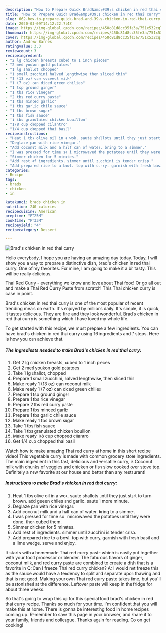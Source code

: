```yaml
---
description: "How to Prepare Quick Brad&amp;#39;s chicken in red thai curry"
title: "How to Prepare Quick Brad&amp;#39;s chicken in red thai curry"
slug: 662-how-to-prepare-quick-brad-and-39-s-chicken-in-red-thai-curry
date: 2020-08-09T14:12:22.714Z
image: https://img-global.cpcdn.com/recipes/450c81d8cc35fe3a/751x532cq70/brads-chicken-in-red-thai-curry-recipe-main-photo.jpg
thumbnail: https://img-global.cpcdn.com/recipes/450c81d8cc35fe3a/751x532cq70/brads-chicken-in-red-thai-curry-recipe-main-photo.jpg
cover: https://img-global.cpcdn.com/recipes/450c81d8cc35fe3a/751x532cq70/brads-chicken-in-red-thai-curry-recipe-main-photo.jpg
author: Andrew Barnes
ratingvalue: 3.3
reviewcount: 3
recipeingredient:
- "2 lg chicken breasts cubed to 1 inch pieces"
- "2 med youkon gold potatoes"
- "1 lg shallot chopped"
- "1 small zucchini halved lengthwise then sliced thin"
- "1 (13 oz) can coconut milk"
- "1 (7 oz) can diced green chilies"
- "1 tsp ground ginger"
- "1 tbs rice vinegar"
- "2 tbs red curry paste"
- "1 tbs minced garlic"
- "1 tbs garlic chile sauce"
- "1 tbs brown sugar"
- "1 tbs fish sauce"
- "1 tbs granulated chicken bouillon"
- "1/8 cup chopped cilantro"
- "1/4 cup chopped thai basil"
recipeinstructions:
- "Heat 1 tbs olive oil in a wok. saute shallots until they just start to turn brown. add geeen chiles and garlic. saute 1 more minute."
- "Deglaze pan with rice vinegar."
- "Add coconut milk and a half can of water. bring to a simmer."
- "I was pressed for time so i microwaved the potatoes until they were done. then cubed them."
- "Simmer chicken for 5 minutes."
- "Add rest of ingredients. simmer until zucchini is tender crisp."
- "Add prepared rice to a bowl. top with curry. garnish with fresh basil and a lime wedge. serve and enjoy."
categories:
- Recipe
tags:
- brads
- chicken
- in

katakunci: brads chicken in 
nutrition: 240 calories
recipecuisine: American
preptime: "PT25M"
cooktime: "PT33M"
recipeyield: "4"
recipecategory: Dessert

---
```



![Brad&#39;s chicken in red thai curry](https://img-global.cpcdn.com/recipes/450c81d8cc35fe3a/751x532cq70/brads-chicken-in-red-thai-curry-recipe-main-photo.jpg)

Hello everybody, I hope you are having an amazing day today. Today, I will show you a way to prepare a distinctive dish, brad&#39;s chicken in red thai curry. One of my favorites. For mine, I am going to make it a bit tasty. This will be really delicious.

Thai Red Curry - everything we know and love about Thai food! Or go all out and make a Thai Red Curry Paste from scratch! This Thai chicken curry is case in point.

Brad&#39;s chicken in red thai curry is one of the most popular of recent trending meals on earth. It's enjoyed by millions daily. It's simple, it is quick, it tastes delicious. They are fine and they look wonderful. Brad&#39;s chicken in red thai curry is something which I have loved my whole life.


To get started with this recipe, we must prepare a few ingredients. You can have brad&#39;s chicken in red thai curry using 16 ingredients and 7 steps. Here is how you can achieve that.

<!--inarticleads1-->

##### The ingredients needed to make Brad&#39;s chicken in red thai curry:

1. Get 2 lg chicken breasts, cubed to 1 inch pieces
1. Get 2 med youkon gold potatoes
1. Take 1 lg shallot, chopped
1. Prepare 1 small zucchini, halved lengthwise, then sliced thin
1. Make ready 1 (13 oz) can coconut milk
1. Make ready 1 (7 oz) can diced green chilies
1. Prepare 1 tsp ground ginger
1. Prepare 1 tbs rice vinegar
1. Prepare 2 tbs red curry paste
1. Prepare 1 tbs minced garlic
1. Prepare 1 tbs garlic chile sauce
1. Make ready 1 tbs brown sugar
1. Take 1 tbs fish sauce
1. Take 1 tbs granulated chicken bouillon
1. Make ready 1/8 cup chopped cilantro
1. Get 1/4 cup chopped thai basil


Watch how to make amazing Thai red curry at home in this short recipe video! This vegetable curry is made with common grocery store ingredients. The main ingredient in this fast, delicious and versatile curry, is Coconut milk with chunks of veggies and chicken or fish slow cooked over stove top. Definitely a new favorite at our house and better than any restaurant! 

<!--inarticleads2-->

##### Instructions to make Brad&#39;s chicken in red thai curry:

1. Heat 1 tbs olive oil in a wok. saute shallots until they just start to turn brown. add geeen chiles and garlic. saute 1 more minute.
1. Deglaze pan with rice vinegar.
1. Add coconut milk and a half can of water. bring to a simmer.
1. I was pressed for time so i microwaved the potatoes until they were done. then cubed them.
1. Simmer chicken for 5 minutes.
1. Add rest of ingredients. simmer until zucchini is tender crisp.
1. Add prepared rice to a bowl. top with curry. garnish with fresh basil and a lime wedge. serve and enjoy.


It starts with a homemade Thai red curry paste which is easily put together with your food processor or blender. The fabulous flavors of ginger, coconut milk, and red curry paste are combined to create a dish that is a favorite in Q: Can I freeze Thai red curry chicken? A: I would not freeze this as the sauce would have a tendency to split and separate upon thawing and that is not good. Making your own Thai red curry paste takes time, but you&#39;ll be astonished at the difference. Leftover paste will keep in the fridge for about three weeks. 

So that's going to wrap this up for this special food brad&#39;s chicken in red thai curry recipe. Thanks so much for your time. I'm confident that you will make this at home. There is gonna be interesting food in home recipes coming up. Remember to save this page in your browser, and share it to your family, friends and colleague. Thanks again for reading. Go on get cooking!
